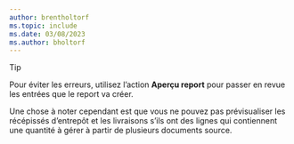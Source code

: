 ```yaml
---
author: brentholtorf
ms.topic: include
ms.date: 03/08/2023
ms.author: bholtorf
---
```


> [!TIP]
> Pour éviter les erreurs, utilisez l’action **Aperçu report** pour passer en revue les entrées que le report va créer. 
> 
> Une chose à noter cependant est que vous ne pouvez pas prévisualiser les récépissés d’entrepôt et les livraisons s’ils ont des lignes qui contiennent une quantité à gérer à partir de plusieurs documents source.
